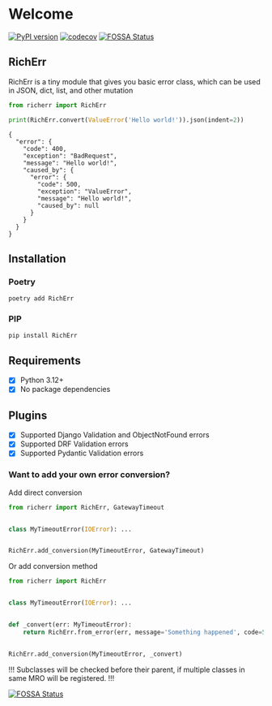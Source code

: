 # Welcome

[![PyPI version](https://badge.fury.io/py/richerr.svg)](https://badge.fury.io/py/richerr)  [![codecov](https://codecov.io/gh/AdamBrianBright/python-richerr/branch/master/graph/badge.svg?token=DDBNKVLZWH)](https://codecov.io/gh/AdamBrianBright/python-richerr) [![FOSSA Status](https://app.fossa.com/api/projects/git%2Bgithub.com%2FAdamBrianBright%2Fpython-richerr.svg?type=shield)](https://app.fossa.com/projects/git%2Bgithub.com%2FAdamBrianBright%2Fpython-richerr?ref=badge_shield)  

## RichErr

RichErr is a tiny module that gives you basic error class, which can be used in JSON, dict, list, and other mutation

```python example.py
from richerr import RichErr

print(RichErr.convert(ValueError('Hello world!')).json(indent=2))
```

```json5
{
  "error": {
    "code": 400,
    "exception": "BadRequest",
    "message": "Hello world!",
    "caused_by": {
      "error": {
        "code": 500,
        "exception": "ValueError",
        "message": "Hello world!",
        "caused_by": null
      }
    }
  }
}
```

## Installation

### Poetry

```shell
poetry add RichErr
```

### PIP

```shell
pip install RichErr
```

## Requirements

- [x] Python 3.12+
- [x] No package dependencies

## Plugins

- [x] Supported Django Validation and ObjectNotFound errors
- [x] Supported DRF Validation errors
- [x] Supported Pydantic Validation errors

### Want to add your own error conversion?

Add direct conversion

```python
from richerr import RichErr, GatewayTimeout


class MyTimeoutError(IOError): ...


RichErr.add_conversion(MyTimeoutError, GatewayTimeout)
```

Or add conversion method

```python
from richerr import RichErr


class MyTimeoutError(IOError): ...


def _convert(err: MyTimeoutError):
    return RichErr.from_error(err, message='Something happened', code=500, name='MyTimeoutError')


RichErr.add_conversion(MyTimeoutError, _convert)
```

!!!
Subclasses will be checked before their parent, if multiple classes in same MRO will be registered.
!!!

 [![FOSSA Status](https://app.fossa.com/api/projects/git%2Bgithub.com%2FAdamBrianBright%2Fpython-richerr.svg?type=large)](https://app.fossa.com/projects/git%2Bgithub.com%2FAdamBrianBright%2Fpython-richerr?ref=badge_large) 